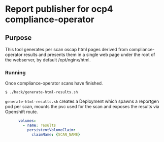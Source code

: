 # Report publisher for ocp4 compliance-operator

## Purpose

This tool generates per scan oscap html pages derived from compliance-operator results and presents them in a single web page under the root of the webserver, by default /opt/nginx/html.

### Running

Once compliance-operator scans have finished.

`$ ./hack/generate-html-results.sh`


`generate-html-results.sh` creates a Deployment which spawns a reportgen pod per scan, mounts the pvc used for the scan and exposes the results via Openshift route.

```yaml
      volumes:
        - name: results
          persistentVolumeClaim:
            claimName: {SCAN_NAME}
```
